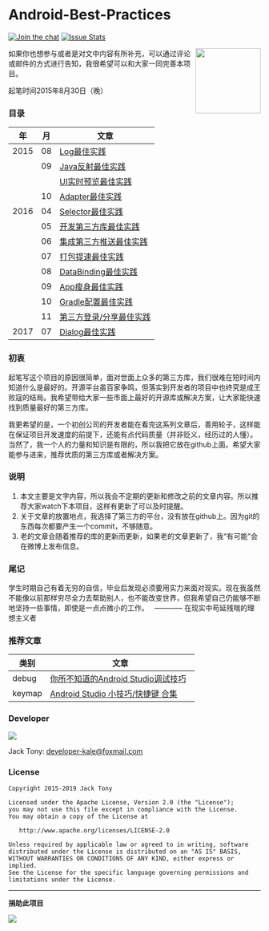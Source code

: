 # Android-Best-Practices

[![Join the chat](https://badges.gitter.im/Join%20Chat.svg)](https://gitter.im/tianzhijiexian/Android-Best-Practices?utm_source=badge&utm_medium=badge&utm_campaign=pr-badge&utm_content=badge)
[![Issue Stats](http://issuestats.com/github/tianzhijiexian/Android-Best-Practices/badge/issue?style=flat)](http://issuestats.com/github/tianzhijiexian/Android-Best-Practices)

<img align="right" src='https://raw.githubusercontent.com/tianzhijiexian/Android-Best-Practices/master/images/logo.png' width='130' height='130'/>

如果你也想参与或者是对文中内容有所补充，可以通过评论或邮件的方式进行告知，我很希望可以和大家一同完善本项目。  

起笔时间2015年8月30日（晚）  

### 目录   

年 | 月 | 文章 |
--- | --- | --- |
2015 | 08 | [Log最佳实践](https://gold.xitu.io/post/5848ba24b123db006601febf) |
     | 09 | [Java反射最佳实践](https://github.com/tianzhijiexian/Android-Best-Practices/blob/master/2015.9/reflect/reflect.md) |
     |    | [UI实时预览最佳实践](https://github.com/tianzhijiexian/Android-Best-Practices/blob/master/2015.9/ui/ui.md) |
     | 10 | [Adapter最佳实践](https://gold.xitu.io/post/589688d0b123db16a39cc46b) |
2016 | 04 | [Selector最佳实践](https://www.zybuluo.com/shark0017/note/333443) | 
     | 05 | [开发第三方库最佳实践](http://www.jianshu.com/p/0aacd419cb7e) |
     | 06 | [集成第三方推送最佳实践](http://www.jianshu.com/p/d650d02a1c7a) |
     | 07 | [打包提速最佳实践](http://gold.xitu.io/post/5831301a0ce463006c044c77) |
     | 08 | [DataBinding最佳实践](http://www.jianshu.com/p/1fcda521fcda) |
     | 09 | [App瘦身最佳实践](http://www.jianshu.com/p/8f14679809b3) |
     | 10 | [Gradle配置最佳实践](http://gold.xitu.io/post/582d606767f3560063320b21) |
     | 11 | [第三方登录/分享最佳实践](https://juejin.im/post/58c21aa944d9040068e71e2c) |
2017 | 07 | [Dialog最佳实践](https://juejin.im/post/595afcac6fb9a06b9c7411e2) | 

### 初衷  
起笔写这个项目的原因很简单，面对世面上众多的第三方库，我们很难在短时间内知道什么是最好的。开源平台虽百家争鸣，但落实到开发者的项目中也终究是成王败寇的结局。我希望带给大家一些市面上最好的开源库或解决方案，让大家能快速找到质量最好的第三方库。   

我更希望的是，一个初创公司的开发者能在看完这系列文章后，善用轮子，这样能在保证项目开发速度的前提下，还能有点代码质量（并非贬义，经历过的人懂）。当然了，我一个人的力量和知识是有限的，所以我把它放在github上面。希望大家能参与进来，推荐优质的第三方库或者解决方案。

### 说明
1. 本文主要是文字内容，所以我会不定期的更新和修改之前的文章内容。所以推荐大家watch下本项目，这样有更新了可以及时提醒。   
2. 关于文章的放置地点，我选择了第三方的平台，没有放在github上。因为git的东西每次都要产生一个commit，不够随意。  
3. 老的文章会随着推荐的库的更新而更新，如果老的文章更新了，我“有可能”会在微博上发布信息。

### 尾记
学生时期自己有着无穷的自信，毕业后发现必须要用实力来面对现实。现在我虽然不能像以前那样穷尽全力去帮助别人，也不能改变世界，但我希望自己仍能够不断地坚持一些事情，即使是一点点微小的工作。   ———— 在现实中苟延残喘的理想主义者

### 推荐文章

类别 | 文章  
--- | ---  
debug | [你所不知道的Android Studio调试技巧](http://www.jianshu.com/p/011eb88f4e0d)  
keymap | [Android Studio 小技巧/快捷键 合集](http://jaeger.itscoder.com/android/2016/02/14/android-studio-tips.html)  


### Developer  

![](https://avatars3.githubusercontent.com/u/9552155?v=3&s=460)   

Jack Tony: <developer-kale@foxmail.com>  

### License

    Copyright 2015-2019 Jack Tony

    Licensed under the Apache License, Version 2.0 (the "License");
    you may not use this file except in compliance with the License.
    You may obtain a copy of the License at

       http://www.apache.org/licenses/LICENSE-2.0

    Unless required by applicable law or agreed to in writing, software
    distributed under the License is distributed on an "AS IS" BASIS,
    WITHOUT WARRANTIES OR CONDITIONS OF ANY KIND, either express or implied.
    See the License for the specific language governing permissions and
    limitations under the License.

---
**捐助此项目**  

![](https://raw.githubusercontent.com/tianzhijiexian/Android-Best-Practices/master/images/pay.png?v=3&s=460)
